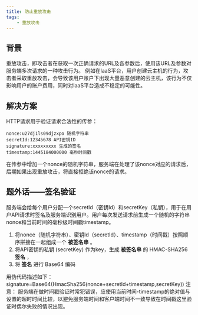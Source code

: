 ```yaml
---
title: 防止重放攻击
tags:
    - 重放攻击
---
```


## 背景
重放攻击，即攻击者在获取一次正确请求的URL及各参数后，使用该URL及参数对服务端多次请求的一种攻击行为。
例如在IaaS平台，用户创建云主机的行为，攻击者采取重放攻击，会导致该用户账户下出现大量恶意创建的云主机，该行为不仅影响用户的账户费用，同时对IaaS平台造成不稳定的可能性。

<!--more-->

## 解决方案
HTTP请求用于验证请求合法性的传参：
```
nonce:u27dj1ls09djzxpo 随机字符串 
secretId:12345678 API密钥ID 
signature:xxxxxxxxx 生成的签名 
timestamp:1445184000000 毫秒时间戳
```
在传参中增加一个nonce的随机字符串，服务端在处理了该nonce对应的请求后，后期如果出现重放攻击，将直接拒绝该nonce的请求。

## 题外话——签名验证
服务端会给每个用户分配一个secretId（密钥Id）和secretKey（私钥），用于在用户API请求时签名及服务端识别用户。用户每次发送请求前生成一个随机的字符串nonce和当前时间的毫秒级时间戳timestamp。
1. 将nonce（随机字符串）、密钥Id（secretId）、timestamp（时间戳）按照顺序拼接在一起组成一个 **被签名串** 。
2. 将API密钥的私钥 (secretKey) 作为key，生成 **被签名串** 的 HMAC-SHA256 **签名** ，
3. 将 **签名** 进行 Base64 编码

用伪代码描述如下：  
signature=Base64(HmacSha256(nonce+secretId+timestamp,secretKey))
注意：
服务端在做时间戳验证时常犯错误，应使用当前时间-timestamp的绝对值与设置的超时时间比较，以避免服务端时间和客户端时间不一致导致在时间戳这里验证时偶尔失败的情况出现。


